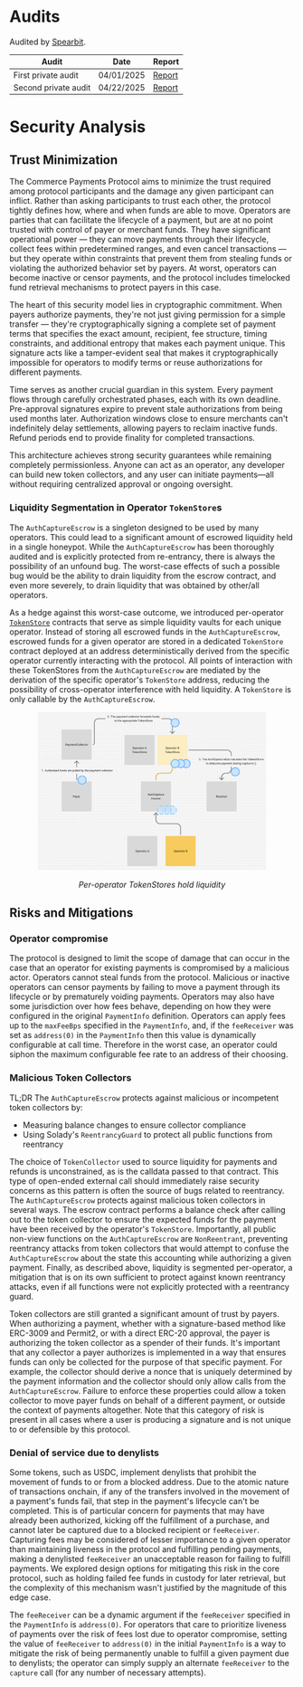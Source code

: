 # Audits

Audited by [Spearbit](https://spearbit.com/).

| Audit | Date | Report |
|--------|---------|---------|
| First private audit | 04/01/2025 | [Report](../audits/Cantina-Report-04-01-2025.pdf) |
| Second private audit | 04/22/2025 | [Report](../audits/Cantina-Report-04-22-2025.pdf) |


# Security Analysis

## Trust Minimization

The Commerce Payments Protocol aims to minimize the trust required among protocol participants and the damage any given participant can inflict. Rather than asking participants to trust each other, the protocol tightly defines how, where and when funds are able to move. Operators are parties that can facilitate the lifecycle of a payment, but are at no point trusted with control of payer or merchant funds. They have significant operational power — they can move payments through their lifecycle, collect fees within predetermined ranges, and even cancel transactions — but they operate within constraints that prevent them from stealing funds or violating the authorized behavior set by payers. At worst, operators can become inactive or censor payments, and the protocol includes timelocked fund retrieval mechanisms to protect payers in this case.

The heart of this security model lies in cryptographic commitment. When payers authorize payments, they're not just giving permission for a simple transfer — they're cryptographically signing a complete set of payment terms that specifies the exact amount, recipient, fee structure, timing constraints, and additional entropy that makes each payment unique. This signature acts like a tamper-evident seal that makes it cryptographically impossible for operators to modify terms or reuse authorizations for different payments.

Time serves as another crucial guardian in this system. Every payment flows through carefully orchestrated phases, each with its own deadline. Pre-approval signatures expire to prevent stale authorizations from being used months later. Authorization windows close to ensure merchants can't indefinitely delay settlements, allowing payers to reclaim inactive funds. Refund periods end to provide finality for completed transactions.

This architecture achieves strong security guarantees while remaining completely permissionless. Anyone can act as an operator, any developer can build new token collectors, and any user can initiate payments—all without requiring centralized approval or ongoing oversight.

### Liquidity Segmentation in Operator `TokenStore`s

The `AuthCaptureEscrow` is a singleton designed to be used by many operators. This could lead to a significant amount of escrowed liquidity held in a single honeypot. While the `AuthCaptureEscrow` has been thoroughly audited and is explicitly protected from re-entrancy, there is always the possibility of an unfound bug. The worst-case effects of such a possible bug would be the ability to drain liquidity from the escrow contract, and even more severely, to drain liquidity that was obtained by other/all operators.

As a hedge against this worst-case outcome, we introduced per-operator [`TokenStore`](../src/TokenStore.sol) contracts that serve as simple liquidity vaults for each unique operator. Instead of storing all escrowed funds in the `AuthCaptureEscrow`, escrowed funds for a given operator are stored in a dedicated `TokenStore` contract deployed at an address deterministically derived from the specific operator currently interacting with the protocol. All points of interaction with these TokenStores from the `AuthCaptureEscrow` are mediated by the derivation of the specific operator's `TokenStore` address, reducing the possibility of cross-operator interference with held liquidity. A `TokenStore` is only callable by the `AuthCaptureEscrow`.

<div align="center">
  <img src="diagrams/TokenStoreDiagram.png" alt="Operator TokenStore Diagram" width="80%">
  <p><em>Per-operator TokenStores hold liquidity</em></p>
</div>

## Risks and Mitigations

### Operator compromise
The protocol is designed to limit the scope of damage that can occur in the case that an operator for existing payments is compromised by a malicious actor. Operators cannot steal funds from the 
protocol. Malicious or inactive operators can censor payments by failing to move a payment through its lifecycle or by prematurely voiding payments. Operators may also have some jurisdiction over how fees behave, depending on how they were configured in the original `PaymentInfo` definition. Operators can apply fees up to the `maxFeeBps` specified in the `PaymentInfo`, and, if the `feeReceiver` was set as `address(0)` in the `PaymentInfo` then this value is dynamically configurable at call time. Therefore in the worst case, an operator could siphon the maximum configurable fee rate to an address of their choosing.

### Malicious Token Collectors

TL;DR The `AuthCaptureEscrow` protects against malicious or incompetent token collectors by:
- Measuring balance changes to ensure collector compliance
- Using Solady's `ReentrancyGuard` to protect all public functions from reentrancy

The choice of `TokenCollector` used to source liquidity for payments and refunds is unconstrained, as is the calldata passed to that contract. This type of open-ended external call should immediately raise security concerns as this pattern is often the source of bugs related to reentrancy. The `AuthCaptureEscrow` protects against malicious token collectors in several ways. The escrow contract performs a balance check after calling out to the token collector to ensure the expected funds for the payment have been received by the operator's `TokenStore`. Importantly, all public non-view functions on the `AuthCaptureEscrow` are `NonReentrant`, preventing reentrancy attacks from token collectors that would attempt to confuse the `AuthCaptureEscrow` about the state this accounting while authorizing a given payment. Finally, as described above, liquidity is segmented per-operator, a mitigation that is on its own sufficient to protect against known reentrancy attacks, even if all functions were not explicitly protected with a reentrancy guard.

Token collectors are still granted a significant amount of trust by payers. When authorizing a payment, whether with a signature-based method like ERC-3009 and Permit2, or with a direct ERC-20 approval, the payer is authorizing the token collector as a spender of their funds. It's important that any collector a payer authorizes is implemented in a way that ensures funds can only be collected for the purpose of that specific payment. For example, the collector should derive a nonce that is uniquely determined by the payment information and the collector should only allow calls from the `AuthCaptureEscrow`. Failure to enforce these properties could allow a token collector to move payer funds on behalf of a different payment, or outside the context of payments altogether. Note that this category of risk is present in all cases where a user is producing a signature and is not unique to or defensible by this protocol.

### Denial of service due to denylists
Some tokens, such as USDC, implement denylists that prohibit the movement of funds to or from a 
blocked address. Due to the atomic nature of transactions onchain, if any of the transfers involved in the movement of a payment's funds fail, that step in the payment's lifecycle can't be completed. This is of particular concern for payments that may have already been authorized, kicking off the fulfillment of a purchase, and cannot later be captured due to a blocked recipient or `feeReceiver`. Capturing fees may be considered of lesser importance to a given operator than maintaining liveness in the protocol and fulfilling pending payments, making a denylisted `feeReceiver` an unacceptable reason for failing to fulfill payments. We explored design options for mitigating this risk in the core protocol, such as holding failed fee funds in custody for later retrieval, but the complexity of this mechanism wasn't justified by the magnitude of this edge case.

The `feeReceiver` can be a dynamic argument if the `feeReceiver` specified in the `PaymentInfo` is `address(0)`. For operators that care to prioritize liveness of payments over the risk of fees lost due to operator compromise, setting the value of `feeReceiver` to `address(0)` in the initial `PaymentInfo` is a way to mitigate the risk of being permanently unable to fulfill a given payment due to denylists; the operator can simply supply an alternate `feeReceiver` to the `capture` call (for any number of necessary attempts).

